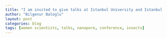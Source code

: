 ```yaml
---
title: "I am invited to give talks at Istanbul University and Istanbul Technical University."
author: "Bilgenur Baloglu"
layout: post
categories: blog
tags: [women scientists, talks, nanopore, conference, insects] 
---
```

